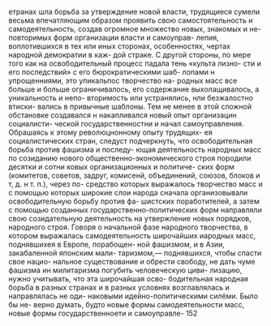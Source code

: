 етранах шла борьба за утверждение новой власти,
трудящиеся сумели весьма впечатляющим образом
проявить свою самостоятельность и самодеятельность,
создав огромное множество новых, знакомых и не-
повторимых форм организации власти и самоуправ-
лепия, воплотившихся в тех или иных сторонах,
особенностях, чертах народной демократии в каж-
дой страке. С другой стороны, по мере того как на
освободительный процесс падала тень «культа лизно-
сти и его последствий» с его бюрократическими шаб-
лопами н упрощенниями, это упикальпос творчество на-
родных масс все больше и больше ограничивалось, его
содержание выхолащивалось, а уникальность и непо-
вторимость или устранялись, нли безжалостно втиски-
вались в привычные шаблоны.
Тем не менее в этой сложной обстановке создавался
н накапливался новый опыт организацин социалисти-
ческой  государственностни и начал самоуправления.
Обрашаясь к этому революцнонному опыту трудящих-
ея социалистических стран, следуст подчеркнуть, что
освободительная борьба против фашизма и последу-
ющая деятельность народных масс по созиданию
нового общественно-экономического строя породили
десятки и сотни ковых организационных и политиче-
ских форм (комитетов, советов, задруг, комисенй,
объединений, союзов, блоков и т, д. н т. п.), через по-
средство которых выражалось творчество масс и с
помощью которых широкие слои народа сначала
организовывали освободительную борьбу против фа-
шистских поработителей, а затем с помощью созданных
государственно-политических форм направляли свою
созидательную деятельность на утвержление новых
порядков, народного строя.
Говоря о начальной фазе народного творчества,
в котором выражалась самодеятельность широчайших
иародных масс, поднявшихея в Европе, порабощен-
ной фашизмом, и в Азии, закабаленной японским мали-
таризмом,— поднявшихся, чтобы спасти свое нацио-
нальное существование и обрести свободу, не дать чуме
фашизма ин милитаризма погубить человеческую циви-
лизацию, нужно учитывать, что эта широчайшая осво-
бодительная народная борьба в разных странах и в
разных условнях возглавлялась и направлялась не оди-
наковыми идейно-политическими силёми. Было бы не-
верно думать, будто новые формы самодеятельности
масс, новые формы государственноети и самоуправле-
152
